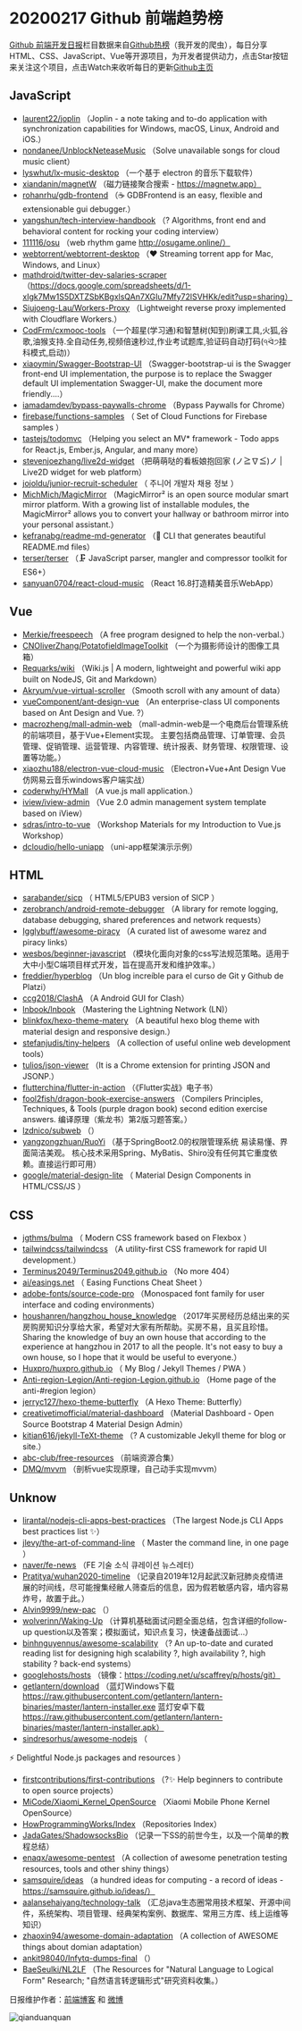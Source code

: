 # 20200217 Github 前端趋势榜

[Github 前端开发日报](https://qdkfweb.cn/c/news)栏目数据来自[Github热榜](https://github.qdkfweb.cn/)（我开发的爬虫），每日分享HTML、CSS、JavaScript、Vue等开源项目，为开发者提供动力，点击Star按钮来关注这个项目，点击Watch来收听每日的更新[Github主页](https://github.com/kujian/githubTrending)
## JavaScript

* [laurent22/joplin](https://github.com/laurent22/joplin) （Joplin - a note taking and to-do application with synchronization capabilities for Windows, macOS, Linux, Android and iOS.）
* [nondanee/UnblockNeteaseMusic](https://github.com/nondanee/UnblockNeteaseMusic) （Solve unavailable songs for cloud music client）
* [lyswhut/lx-music-desktop](https://github.com/lyswhut/lx-music-desktop) （一个基于 electron 的音乐下载软件）
* [xiandanin/magnetW](https://github.com/xiandanin/magnetW) （磁力链接聚合搜索 - https://magnetw.app）
* [rohanrhu/gdb-frontend](https://github.com/rohanrhu/gdb-frontend) （☕ GDBFrontend is an easy, flexible and extensionable gui debugger.）
* [yangshun/tech-interview-handbook](https://github.com/yangshun/tech-interview-handbook) （? Algorithms, front end and behavioral content for rocking your coding interview）
* [111116/osu](https://github.com/111116/osu) （web rhythm game http://osugame.online/）
* [webtorrent/webtorrent-desktop](https://github.com/webtorrent/webtorrent-desktop) （❤️ Streaming torrent app for Mac, Windows, and Linux）
* [mathdroid/twitter-dev-salaries-scraper](https://github.com/mathdroid/twitter-dev-salaries-scraper) （https://docs.google.com/spreadsheets/d/1-xIgk7Mw1S5DXTZSbKBgxlsQAn7XGIu7Mfy72lSVHKk/edit?usp=sharing）
* [Siujoeng-Lau/Workers-Proxy](https://github.com/Siujoeng-Lau/Workers-Proxy) （Lightweight reverse proxy implemented with Cloudflare Workers.）
* [CodFrm/cxmooc-tools](https://github.com/CodFrm/cxmooc-tools) （一个超星(学习通)和智慧树(知到)刷课工具,火狐,谷歌,油猴支持.全自动任务,视频倍速秒过,作业考试题库,验证码自动打码(੧ᐛ੭挂科模式,启动)）
* [xiaoymin/Swagger-Bootstrap-UI](https://github.com/xiaoymin/Swagger-Bootstrap-UI) （Swagger-bootstrap-ui is the Swagger front-end UI implementation, the purpose is to replace the Swagger default UI implementation Swagger-UI, make the document more friendly....）
* [iamadamdev/bypass-paywalls-chrome](https://github.com/iamadamdev/bypass-paywalls-chrome) （Bypass Paywalls for Chrome）
* [firebase/functions-samples](https://github.com/firebase/functions-samples) （
        Set of Cloud Functions for Firebase samples
      ）
* [tastejs/todomvc](https://github.com/tastejs/todomvc) （Helping you select an MV* framework - Todo apps for React.js, Ember.js, Angular, and many more）
* [stevenjoezhang/live2d-widget](https://github.com/stevenjoezhang/live2d-widget) （把萌萌哒的看板娘抱回家 (ノ≧∇≦)ノ | Live2D widget for web platform）
* [jojoldu/junior-recruit-scheduler](https://github.com/jojoldu/junior-recruit-scheduler) （
        주니어 개발자 채용 정보
      ）
* [MichMich/MagicMirror](https://github.com/MichMich/MagicMirror) （MagicMirror² is an open source modular smart mirror platform. With a growing list of installable modules, the MagicMirror² allows you to convert your hallway or bathroom mirror into your personal assistant.）
* [kefranabg/readme-md-generator](https://github.com/kefranabg/readme-md-generator) （&#x1f4c4; CLI that generates beautiful README.md files）
* [terser/terser](https://github.com/terser/terser) （&#x1f5dc; JavaScript parser, mangler and compressor toolkit for ES6+）
* [sanyuan0704/react-cloud-music](https://github.com/sanyuan0704/react-cloud-music) （React 16.8打造精美音乐WebApp）

## Vue

* [Merkie/freespeech](https://github.com/Merkie/freespeech) （A free program designed to help the non-verbal.）
* [CNOliverZhang/PotatofieldImageToolkit](https://github.com/CNOliverZhang/PotatofieldImageToolkit) （一个为摄影师设计的图像工具箱）
* [Requarks/wiki](https://github.com/Requarks/wiki) （Wiki.js | A modern, lightweight and powerful wiki app built on NodeJS, Git and Markdown）
* [Akryum/vue-virtual-scroller](https://github.com/Akryum/vue-virtual-scroller) （Smooth scroll with any amount of data）
* [vueComponent/ant-design-vue](https://github.com/vueComponent/ant-design-vue) （An enterprise-class UI components based on Ant Design and Vue. ?）
* [macrozheng/mall-admin-web](https://github.com/macrozheng/mall-admin-web) （mall-admin-web是一个电商后台管理系统的前端项目，基于Vue+Element实现。 主要包括商品管理、订单管理、会员管理、促销管理、运营管理、内容管理、统计报表、财务管理、权限管理、设置等功能。）
* [xiaozhu188/electron-vue-cloud-music](https://github.com/xiaozhu188/electron-vue-cloud-music) （Electron+Vue+Ant Design Vue仿网易云音乐windows客户端实战）
* [coderwhy/HYMall](https://github.com/coderwhy/HYMall) （A vue.js mall application.）
* [iview/iview-admin](https://github.com/iview/iview-admin) （Vue 2.0 admin management system template based on iView）
* [sdras/intro-to-vue](https://github.com/sdras/intro-to-vue) （Workshop Materials for my Introduction to Vue.js Workshop）
* [dcloudio/hello-uniapp](https://github.com/dcloudio/hello-uniapp) （uni-app框架演示示例）

## HTML

* [sarabander/sicp](https://github.com/sarabander/sicp) （
        HTML5/EPUB3 version of SICP
      ）
* [zerobranch/android-remote-debugger](https://github.com/zerobranch/android-remote-debugger) （A library for remote logging, database debugging, shared preferences and network requests）
* [Igglybuff/awesome-piracy](https://github.com/Igglybuff/awesome-piracy) （A curated list of awesome warez and piracy links）
* [wesbos/beginner-javascript](https://github.com/wesbos/beginner-javascript) （模块化面向对象的css写法规范策略。适用于大中小型C端项目样式开发，旨在提高开发和维护效率。）
* [freddier/hyperblog](https://github.com/freddier/hyperblog) （Un blog increíble para el curso de Git y Github de Platzi）
* [ccg2018/ClashA](https://github.com/ccg2018/ClashA) （A Android GUI for Clash）
* [lnbook/lnbook](https://github.com/lnbook/lnbook) （Mastering the Lightning Network (LN)）
* [blinkfox/hexo-theme-matery](https://github.com/blinkfox/hexo-theme-matery) （A beautiful hexo blog theme with material design and responsive design.）
* [stefanjudis/tiny-helpers](https://github.com/stefanjudis/tiny-helpers) （A collection of useful online web development tools）
* [tulios/json-viewer](https://github.com/tulios/json-viewer) （It is a Chrome extension for printing JSON and JSONP.）
* [flutterchina/flutter-in-action](https://github.com/flutterchina/flutter-in-action) （《Flutter实战》电子书）
* [fool2fish/dragon-book-exercise-answers](https://github.com/fool2fish/dragon-book-exercise-answers) （Compilers Principles, Techniques, &amp; Tools (purple dragon book) second edition exercise answers. 编译原理（紫龙书）第2版习题答案。）
* [lzdnico/subweb](https://github.com/lzdnico/subweb) （）
* [yangzongzhuan/RuoYi](https://github.com/yangzongzhuan/RuoYi) （基于SpringBoot2.0的权限管理系统 易读易懂、界面简洁美观。 核心技术采用Spring、MyBatis、Shiro没有任何其它重度依赖。直接运行即可用）
* [google/material-design-lite](https://github.com/google/material-design-lite) （
        Material Design Components in HTML/CSS/JS
      ）

## CSS

* [jgthms/bulma](https://github.com/jgthms/bulma) （
        Modern CSS framework based on Flexbox
      ）
* [tailwindcss/tailwindcss](https://github.com/tailwindcss/tailwindcss) （A utility-first CSS framework for rapid UI development.）
* [Terminus2049/Terminus2049.github.io](https://github.com/Terminus2049/Terminus2049.github.io) （No more 404）
* [ai/easings.net](https://github.com/ai/easings.net) （
        Easing Functions Cheat Sheet
      ）
* [adobe-fonts/source-code-pro](https://github.com/adobe-fonts/source-code-pro) （Monospaced font family for user interface and coding environments）
* [houshanren/hangzhou_house_knowledge](https://github.com/houshanren/hangzhou_house_knowledge) （2017年买房经历总结出来的买房购房知识分享给大家，希望对大家有所帮助。买房不易，且买且珍惜。Sharing the knowledge of buy an own house that according to the experience at hangzhou in 2017 to all the people. It's not easy to buy a own house, so I hope that it would be useful to everyone.）
* [Huxpro/huxpro.github.io](https://github.com/Huxpro/huxpro.github.io) （
        My Blog / Jekyll Themes / PWA
      ）
* [Anti-region-Legion/Anti-region-Legion.github.io](https://github.com/Anti-region-Legion/Anti-region-Legion.github.io) （Home page of the anti-#region legion）
* [jerryc127/hexo-theme-butterfly](https://github.com/jerryc127/hexo-theme-butterfly) （A Hexo Theme: Butterfly）
* [creativetimofficial/material-dashboard](https://github.com/creativetimofficial/material-dashboard) （Material Dashboard - Open Source Bootstrap 4 Material Design Admin）
* [kitian616/jekyll-TeXt-theme](https://github.com/kitian616/jekyll-TeXt-theme) （? A customizable Jekyll theme for blog or site.）
* [abc-club/free-resources](https://github.com/abc-club/free-resources) （前端资源合集）
* [DMQ/mvvm](https://github.com/DMQ/mvvm) （剖析vue实现原理，自己动手实现mvvm）

## Unknow

* [lirantal/nodejs-cli-apps-best-practices](https://github.com/lirantal/nodejs-cli-apps-best-practices) （The largest Node.js CLI Apps best practices list ✨）
* [jlevy/the-art-of-command-line](https://github.com/jlevy/the-art-of-command-line) （
        Master the command line, in one page
      ）
* [naver/fe-news](https://github.com/naver/fe-news) （FE 기술 소식 큐레이션 뉴스레터）
* [Pratitya/wuhan2020-timeline](https://github.com/Pratitya/wuhan2020-timeline) （记录自2019年12月起武汉新冠肺炎疫情进展的时间线，尽可能搜集经敝人筛查后的信息，因为假若敏感内容，墙内容易炸号，故置于此。）
* [Alvin9999/new-pac](https://github.com/Alvin9999/new-pac) （）
* [wolverinn/Waking-Up](https://github.com/wolverinn/Waking-Up) （计算机基础面试问题全面总结，包含详细的follow-up question以及答案；模拟面试，知识点复习，快速备战面试...）
* [binhnguyennus/awesome-scalability](https://github.com/binhnguyennus/awesome-scalability) （? An up-to-date and curated reading list for designing high scalability ?, high availability ?, high stability ? back-end systems）
* [googlehosts/hosts](https://github.com/googlehosts/hosts) （镜像：https://coding.net/u/scaffrey/p/hosts/git）
* [getlantern/download](https://github.com/getlantern/download) （蓝灯Windows下载 https://raw.githubusercontent.com/getlantern/lantern-binaries/master/lantern-installer.exe 蓝灯安卓下载 https://raw.githubusercontent.com/getlantern/lantern-binaries/master/lantern-installer.apk）
* [sindresorhus/awesome-nodejs](https://github.com/sindresorhus/awesome-nodejs) （
        
⚡️ Delightful Node.js packages and resources
      ）
* [firstcontributions/first-contributions](https://github.com/firstcontributions/first-contributions) （?✨ Help beginners to contribute to open source projects）
* [MiCode/Xiaomi_Kernel_OpenSource](https://github.com/MiCode/Xiaomi_Kernel_OpenSource) （Xiaomi Mobile Phone Kernel OpenSource）
* [HowProgrammingWorks/Index](https://github.com/HowProgrammingWorks/Index) （Repositories Index）
* [JadaGates/ShadowsocksBio](https://github.com/JadaGates/ShadowsocksBio) （记录一下SS的前世今生，以及一个简单的教程总结）
* [enaqx/awesome-pentest](https://github.com/enaqx/awesome-pentest) （A collection of awesome penetration testing resources, tools and other shiny things）
* [samsquire/ideas](https://github.com/samsquire/ideas) （a hundred ideas for computing - a record of ideas - https://samsquire.github.io/ideas/）
* [aalansehaiyang/technology-talk](https://github.com/aalansehaiyang/technology-talk) （汇总java生态圈常用技术框架、开源中间件，系统架构、项目管理、经典架构案例、数据库、常用三方库、线上运维等知识）
* [zhaoxin94/awesome-domain-adaptation](https://github.com/zhaoxin94/awesome-domain-adaptation) （A collection of AWESOME things about domian adaptation）
* [ankit98040/Infytq-dumps-final](https://github.com/ankit98040/Infytq-dumps-final) （）
* [BaeSeulki/NL2LF](https://github.com/BaeSeulki/NL2LF) （The Resources for "Natural Language to Logical Form" Research; "自然语言转逻辑形式"研究资料收集。）


日报维护作者：[前端博客](https://qdkfweb.cn/) 和 [微博](https://qdkfweb.cn/go/weibo)

![qianduanquan](https://user-images.githubusercontent.com/3055447/38468989-651132ac-3b80-11e8-8e6b-15122322a9d7.png)